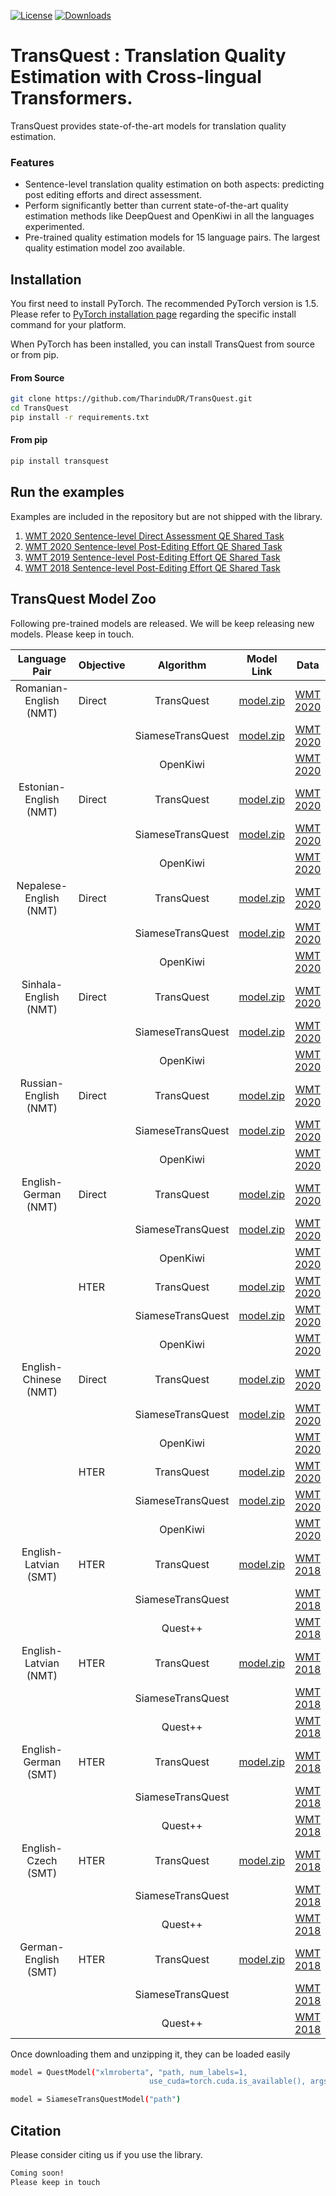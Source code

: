 [![License](https://img.shields.io/badge/License-Apache%202.0-blue.svg)](https://opensource.org/licenses/Apache-2.0) [![Downloads](https://pepy.tech/badge/transquest)](https://pepy.tech/project/transquest)

# TransQuest : Translation Quality Estimation with Cross-lingual Transformers. 

TransQuest provides state-of-the-art models for translation quality estimation.

### Features
- Sentence-level translation quality estimation on both aspects: predicting post editing efforts and direct assessment.
- Perform significantly better than current state-of-the-art quality estimation methods like DeepQuest and OpenKiwi in all the languages experimented. 
- Pre-trained quality estimation models for 15 language pairs. The largest quality estimation model zoo available. 

## Installation
You first need to install PyTorch. The recommended PyTorch version is 1.5.
Please refer to [PyTorch installation page](https://pytorch.org/get-started/locally/#start-locally) regarding the specific install command for your platform.

When PyTorch has been installed, you can install TransQuest from source or from pip. 

#### From Source

```bash
git clone https://github.com/TharinduDR/TransQuest.git
cd TransQuest
pip install -r requirements.txt
```
#### From pip

```bash
pip install transquest
```

## Run the examples
Examples are included in the repository but are not shipped with the library.

1. [WMT 2020 Sentence-level Direct Assessment QE Shared Task](examples/wmt_2020)
2. [WMT 2020 Sentence-level Post-Editing Effort QE Shared Task](examples/wmt_2020_task2)
3. [WMT 2019 Sentence-level Post-Editing Effort QE Shared Task](examples/wmt_2019)
3. [WMT 2018 Sentence-level Post-Editing Effort QE Shared Task](examples/wmt_2018)

## TransQuest Model Zoo
Following pre-trained models are released. We will be keep releasing new models. Please keep in touch. 

| Language Pair           |  Objective |     Algorithm       |  Model Link                          | Data                                                                 | Pearson | MAE     | RMSE    |
|:-----------------------:|----------- |:-------------------:|:------------------------------------:|:--------------------------------------------------------------------:| ------: | ------: | ------: |  
| Romanian-English  (NMT) |  Direct    | TransQuest          | [model.zip](https://bit.ly/2AfuXwb)  | [WMT 2020](http://www.statmt.org/wmt20/quality-estimation-task.html) |  0.8982 | 0.3121  |  0.4097 |
|                         |            | SiameseTransQuest   | [model.zip](https://bit.ly/37vT4mt)  | [WMT 2020](http://www.statmt.org/wmt20/quality-estimation-task.html) |  0.8501 | 0.3637  |  0.4932 |
|                         |            | OpenKiwi            |                                      | [WMT 2020](http://www.statmt.org/wmt20/quality-estimation-task.html) |  0.6845 | 0.7596  |  1.0522 |
| Estonian-English (NMT)  |  Direct    | TransQuest          | [model.zip](https://bit.ly/2YjXIAa)  | [WMT 2020](http://www.statmt.org/wmt20/quality-estimation-task.html) |  0.7748 | 0.5904  |  0.7321 |
|                         |            | SiameseTransQuest   | [model.zip](https://bit.ly/30mO5mW)  | [WMT 2020](http://www.statmt.org/wmt20/quality-estimation-task.html) |  0.6804 | 0.7047  |  0.9022 |
|                         |            | OpenKiwi            |                                      | [WMT 2020](http://www.statmt.org/wmt20/quality-estimation-task.html) |  0.4770 | 0.9176  |  1.1382 |
| Nepalese-English (NMT)  |  Direct    | TransQuest          | [model.zip](https://bit.ly/2MHnCZc)  | [WMT 2020](http://www.statmt.org/wmt20/quality-estimation-task.html) |  0.7914 | 0.3975  |  0.5078 |
|                         |            | SiameseTransQuest   | [model.zip](https://bit.ly/3h674bc)  | [WMT 2020](http://www.statmt.org/wmt20/quality-estimation-task.html) |  0.6081 | 0.6531  |  0.7950 |
|                         |            | OpenKiwi            |                                      | [WMT 2020](http://www.statmt.org/wmt20/quality-estimation-task.html) |  0.3860 | 0.7353  |  0.8713 |
| Sinhala-English (NMT)   |  Direct    | TransQuest          | [model.zip](https://bit.ly/3dKM3ki)  | [WMT 2020](http://www.statmt.org/wmt20/quality-estimation-task.html) |  0.6525 | 0.4510  |  0.5570 |
|                         |            | SiameseTransQuest   | [model.zip](https://bit.ly/3foBSlP)  | [WMT 2020](http://www.statmt.org/wmt20/quality-estimation-task.html) |  0.5957 | 0.5078  |  0.6466 |
|                         |            | OpenKiwi            |                                      | [WMT 2020](http://www.statmt.org/wmt20/quality-estimation-task.html) |  0.3737 | 0.7517  |  0.8978 |
| Russian-English (NMT)   |  Direct    | TransQuest          | [model.zip](https://bit.ly/30lMA8c)  | [WMT 2020](http://www.statmt.org/wmt20/quality-estimation-task.html) |  0.7734 | 0.5076  |  0.6856 |
|                         |            | SiameseTransQuest   | [model.zip](https://bit.ly/2B3UM2D)  | [WMT 2020](http://www.statmt.org/wmt20/quality-estimation-task.html) |         |         |         |
|                         |            | OpenKiwi            |                                      | [WMT 2020](http://www.statmt.org/wmt20/quality-estimation-task.html) |  0.5479 | 0.8253  |  1.1930 |
| English-German (NMT)    |  Direct    | TransQuest          | [model.zip](https://bit.ly/2UpFiwF)  | [WMT 2020](http://www.statmt.org/wmt20/quality-estimation-task.html) |  0.4669 | 0.6474  |  0.7762 |
|                         |            | SiameseTransQuest   | [model.zip](https://bit.ly/3d8gT5n)  | [WMT 2020](http://www.statmt.org/wmt20/quality-estimation-task.html) |         |         |         |
|                         |            | OpenKiwi            |                                      | [WMT 2020](http://www.statmt.org/wmt20/quality-estimation-task.html) |  0.1455 | 0.6791  |  0.9670 |
|                         |  HTER      | TransQuest          | [model.zip](https://bit.ly/37tkTvZ)  | [WMT 2020](http://www.statmt.org/wmt20/quality-estimation-task.html) |  0.4994 | 0.1486  |  0.1842 |
|                         |            | SiameseTransQuest   | [model.zip](https://bit.ly/3icI5Dw)  | [WMT 2020](http://www.statmt.org/wmt20/quality-estimation-task.html) |         |         |         |
|                         |            | OpenKiwi            |                                      | [WMT 2020](http://www.statmt.org/wmt20/quality-estimation-task.html) |  0.3916 | 0.1500  |  0.1896 |
| English-Chinese (NMT)   |  Direct    | TransQuest          | [model.zip](https://bit.ly/2XGAx3Q)  | [WMT 2020](http://www.statmt.org/wmt20/quality-estimation-task.html) |  0.4779 | 0.9865  | 1.1338  |
|                         |            | SiameseTransQuest   | [model.zip](https://bit.ly/3h4WSQ8)  | [WMT 2020](http://www.statmt.org/wmt20/quality-estimation-task.html) |  0.4067 | 1.0389  | 1.1973  |
|                         |            | OpenKiwi            |                                      | [WMT 2020](http://www.statmt.org/wmt20/quality-estimation-task.html) |  0.1676 | 0.6559  | 0.8503  |
|                         |  HTER      | TransQuest          | [model.zip](https://bit.ly/3ge3wSN)  | [WMT 2020](http://www.statmt.org/wmt20/quality-estimation-task.html) |  0.5910 | 0.1400  | 0.1717  |
|                         |            | SiameseTransQuest   | [model.zip](https://bit.ly/2YLIvJw)  | [WMT 2020](http://www.statmt.org/wmt20/quality-estimation-task.html) |         |         |         |
|                         |            | OpenKiwi            |                                      | [WMT 2020](http://www.statmt.org/wmt20/quality-estimation-task.html) |  0.5058 | 0.1470  | 0.1814  |
| English-Latvian (SMT)   |  HTER      | TransQuest          | [model.zip](https://bit.ly/3gkY7JX)  | [WMT 2018](https://www.statmt.org/wmt18/quality-estimation-task.html) |  0.7141 | 0.1041  |  0.1420 |
|                         |            | SiameseTransQuest   |                                      | [WMT 2018](https://www.statmt.org/wmt18/quality-estimation-task.html) |         |         |         |
|                         |            | Quest++             |                                      | [WMT 2018](https://www.statmt.org/wmt18/quality-estimation-task.html) |  0.3528 | 0.1554  |  0.1919 |
| English-Latvian (NMT)   |  HTER      | TransQuest          | [model.zip](https://bit.ly/3eLb1jU)  | [WMT 2018](https://www.statmt.org/wmt18/quality-estimation-task.html) |  0.7450 | 0.1162  |  0.1601 |
|                         |            | SiameseTransQuest   |                                      | [WMT 2018](https://www.statmt.org/wmt18/quality-estimation-task.html) |         |         |         |
|                         |            | Quest++             |                                      | [WMT 2018](https://www.statmt.org/wmt18/quality-estimation-task.html) | 0.4435 | 0.1625  |  0.2164 |
| English-German (SMT)    |  HTER      | TransQuest          | [model.zip](https://bit.ly/3dNafBx)  | [WMT 2018](https://www.statmt.org/wmt18/quality-estimation-task.html) | 0.7355 | 0.0967  |  0.1300 |
|                         |            | SiameseTransQuest   |                                      | [WMT 2018](https://www.statmt.org/wmt18/quality-estimation-task.html) |         |         |         |
|                         |            | Quest++             |                                      | [WMT 2018](https://www.statmt.org/wmt18/quality-estimation-task.html) | 0.3653 | 0.1402  |  0.1772 |
| English-Czech (SMT)     |  HTER      | TransQuest          | [model.zip](https://bit.ly/2VyBOZ2)  | [WMT 2018](https://www.statmt.org/wmt18/quality-estimation-task.html) | 0.7150 | 0.1198  |  0.1611 |
|                         |            | SiameseTransQuest   |                                      | [WMT 2018](https://www.statmt.org/wmt18/quality-estimation-task.html) |         |         |         |
|                         |            | Quest++             |                                      | [WMT 2018](https://www.statmt.org/wmt18/quality-estimation-task.html) | 0.3943 | 0.1651  |  0.2110 |
| German-English (SMT)    |  HTER      | TransQuest          | [model.zip](https://bit.ly/3dRlqJu)  | [WMT 2018](https://www.statmt.org/wmt18/quality-estimation-task.html) | 0.7878 | 0.0934  |  0.1277 |
|                         |            | SiameseTransQuest   |                                      | [WMT 2018](https://www.statmt.org/wmt18/quality-estimation-task.html) |         |         |         |
|                         |            | Quest++             |                                      | [WMT 2018](https://www.statmt.org/wmt18/quality-estimation-task.html) | 0.3323 | 0.1508  |  0.1928 |
    
Once downloading them and unzipping it, they can be loaded easily

```bash
model = QuestModel("xlmroberta", "path, num_labels=1,
                               use_cuda=torch.cuda.is_available(), args=transformer_config)
```

```bash
model = SiameseTransQuestModel("path")
``` 

## Citation
Please consider citing us if you use the library. 
```bash
Coming soon!
Please keep in touch
```